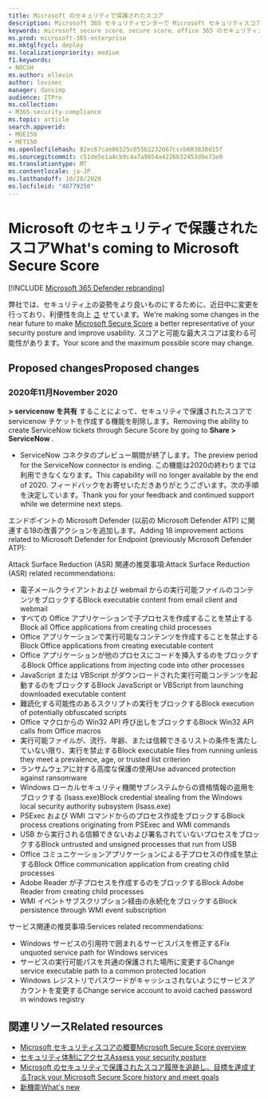 ```yaml
---
title: Microsoft のセキュリティで保護されたスコア
description: Microsoft 365 セキュリティセンターで Microsoft セキュリティスコアに追加された新しい変更内容について説明します。
keywords: microsoft secure score、secure score、office 365 のセキュリティスコア、microsoft セキュリティスコア、microsoft 365 セキュリティセンター、改善アクション
ms.prod: microsoft-365-enterprise
ms.mktglfcycl: deploy
ms.localizationpriority: medium
f1.keywords:
- NOCSH
ms.author: ellevin
author: levinec
manager: dansimp
audience: ITPro
ms.collection:
- M365-security-compliance
ms.topic: article
search.appverid:
- MOE150
- MET150
ms.openlocfilehash: 82ec67cae86525c055b2232667cccb603830d15f
ms.sourcegitcommit: c51de5e1a4cb9c4a7a9854a4226b32453d9e73e0
ms.translationtype: MT
ms.contentlocale: ja-JP
ms.lasthandoff: 10/28/2020
ms.locfileid: "48779250"
---
```

# <a name="whats-coming-to-microsoft-secure-score"></a><span data-ttu-id="5dfce-104">Microsoft のセキュリティで保護されたスコア</span><span class="sxs-lookup"><span data-stu-id="5dfce-104">What's coming to Microsoft Secure Score</span></span>

[!INCLUDE [Microsoft 365 Defender rebranding](../includes/microsoft-defender.md)]

<span data-ttu-id="5dfce-105">弊社では、セキュリティ上の姿勢をより良いものにするために、近日中に変更を行っており、利便性を向上 [さ](microsoft-secure-score.md) せています。</span><span class="sxs-lookup"><span data-stu-id="5dfce-105">We're making some changes in the near future to make [Microsoft Secure Score](microsoft-secure-score.md) a better representative of your security posture and improve usability.</span></span> <span data-ttu-id="5dfce-106">スコアと可能な最大スコアは変わる可能性があります。</span><span class="sxs-lookup"><span data-stu-id="5dfce-106">Your score and the maximum possible score may change.</span></span>

## <a name="proposed-changes"></a><span data-ttu-id="5dfce-107">Proposed changes</span><span class="sxs-lookup"><span data-stu-id="5dfce-107">Proposed changes</span></span>

### <a name="november-2020"></a><span data-ttu-id="5dfce-108">2020年11月</span><span class="sxs-lookup"><span data-stu-id="5dfce-108">November 2020</span></span>

<span data-ttu-id="5dfce-109">**> servicenow を共有** することによって、セキュリティで保護されたスコアで servicenow チケットを作成する機能を削除します。</span><span class="sxs-lookup"><span data-stu-id="5dfce-109">Removing the ability to create ServiceNow tickets through Secure Score by going to **Share > ServiceNow** .</span></span>

- <span data-ttu-id="5dfce-110">ServiceNow コネクタのプレビュー期間が終了します。</span><span class="sxs-lookup"><span data-stu-id="5dfce-110">The preview period for the ServiceNow connector is ending.</span></span> <span data-ttu-id="5dfce-111">この機能は2020の終わりまでは利用できなくなります。</span><span class="sxs-lookup"><span data-stu-id="5dfce-111">This capability will no longer available by the end of 2020.</span></span> <span data-ttu-id="5dfce-112">フィードバックをお寄せいただきありがとうございます。次の手順を決定しています。</span><span class="sxs-lookup"><span data-stu-id="5dfce-112">Thank you for your feedback and continued support while we determine next steps.</span></span>

<span data-ttu-id="5dfce-113">エンドポイントの Microsoft Defender (以前の Microsoft Defender ATP) に関連する18の改善アクションを追加します。</span><span class="sxs-lookup"><span data-stu-id="5dfce-113">Adding 18 improvement actions related to Microsoft Defender for Endpoint (previously Microsoft Defender ATP):</span></span>

<span data-ttu-id="5dfce-114">Attack Surface Reduction (ASR) 関連の推奨事項:</span><span class="sxs-lookup"><span data-stu-id="5dfce-114">Attack Surface Reduction (ASR) related recommendations:</span></span>
- <span data-ttu-id="5dfce-115">電子メールクライアントおよび webmail からの実行可能ファイルのコンテンツをブロックする</span><span class="sxs-lookup"><span data-stu-id="5dfce-115">Block executable content from email client and webmail</span></span>
- <span data-ttu-id="5dfce-116">すべての Office アプリケーションで子プロセスを作成することを禁止する</span><span class="sxs-lookup"><span data-stu-id="5dfce-116">Block all Office applications from creating child processes</span></span>
- <span data-ttu-id="5dfce-117">Office アプリケーションで実行可能なコンテンツを作成することを禁止する</span><span class="sxs-lookup"><span data-stu-id="5dfce-117">Block Office applications from creating executable content</span></span>
- <span data-ttu-id="5dfce-118">Office アプリケーションが他のプロセスにコードを挿入するのをブロックする</span><span class="sxs-lookup"><span data-stu-id="5dfce-118">Block Office applications from injecting code into other processes</span></span>
- <span data-ttu-id="5dfce-119">JavaScript または VBScript がダウンロードされた実行可能コンテンツを起動するのをブロックする</span><span class="sxs-lookup"><span data-stu-id="5dfce-119">Block JavaScript or VBScript from launching downloaded executable content</span></span>
- <span data-ttu-id="5dfce-120">難読化する可能性のあるスクリプトの実行をブロックする</span><span class="sxs-lookup"><span data-stu-id="5dfce-120">Block execution of potentially obfuscated scripts</span></span>
- <span data-ttu-id="5dfce-121">Office マクロからの Win32 API 呼び出しをブロックする</span><span class="sxs-lookup"><span data-stu-id="5dfce-121">Block Win32 API calls from Office macros</span></span>
- <span data-ttu-id="5dfce-122">実行可能ファイルが、流行、年齢、または信頼できるリストの条件を満たしていない限り、実行を禁止する</span><span class="sxs-lookup"><span data-stu-id="5dfce-122">Block executable files from running unless they meet a prevalence, age, or trusted list criterion</span></span>
- <span data-ttu-id="5dfce-123">ランサムウェアに対する高度な保護の使用</span><span class="sxs-lookup"><span data-stu-id="5dfce-123">Use advanced protection against ransomware</span></span>
- <span data-ttu-id="5dfce-124">Windows ローカルセキュリティ機関サブシステムからの資格情報の盗用をブロックする (lsass.exe)</span><span class="sxs-lookup"><span data-stu-id="5dfce-124">Block credential stealing from the Windows local security authority subsystem (lsass.exe)</span></span>
- <span data-ttu-id="5dfce-125">PSExec および WMI コマンドからのプロセス作成をブロックする</span><span class="sxs-lookup"><span data-stu-id="5dfce-125">Block process creations originating from PSExec and WMI commands</span></span>
- <span data-ttu-id="5dfce-126">USB から実行される信頼できないおよび署名されていないプロセスをブロックする</span><span class="sxs-lookup"><span data-stu-id="5dfce-126">Block untrusted and unsigned processes that run from USB</span></span>
- <span data-ttu-id="5dfce-127">Office コミュニケーションアプリケーションによる子プロセスの作成を禁止する</span><span class="sxs-lookup"><span data-stu-id="5dfce-127">Block Office communication application from creating child processes</span></span>
- <span data-ttu-id="5dfce-128">Adobe Reader が子プロセスを作成するのをブロックする</span><span class="sxs-lookup"><span data-stu-id="5dfce-128">Block Adobe Reader from creating child processes</span></span>
- <span data-ttu-id="5dfce-129">WMI イベントサブスクリプション経由の永続化をブロックする</span><span class="sxs-lookup"><span data-stu-id="5dfce-129">Block persistence through WMI event subscription</span></span>

<span data-ttu-id="5dfce-130">サービス関連の推奨事項:</span><span class="sxs-lookup"><span data-stu-id="5dfce-130">Services related recommendations:</span></span>
- <span data-ttu-id="5dfce-131">Windows サービスの引用符で囲まれるサービスパスを修正する</span><span class="sxs-lookup"><span data-stu-id="5dfce-131">Fix unquoted service path for Windows services</span></span>
- <span data-ttu-id="5dfce-132">サービスの実行可能パスを共通の保護された場所に変更する</span><span class="sxs-lookup"><span data-stu-id="5dfce-132">Change service executable path to a common protected location</span></span>
- <span data-ttu-id="5dfce-133">Windows レジストリでパスワードがキャッシュされないようにサービスアカウントを変更する</span><span class="sxs-lookup"><span data-stu-id="5dfce-133">Change service account to avoid cached password in windows registry</span></span>

## <a name="related-resources"></a><span data-ttu-id="5dfce-134">関連リソース</span><span class="sxs-lookup"><span data-stu-id="5dfce-134">Related resources</span></span>

- [<span data-ttu-id="5dfce-135">Microsoft セキュリティスコアの概要</span><span class="sxs-lookup"><span data-stu-id="5dfce-135">Microsoft Secure Score overview</span></span>](microsoft-secure-score.md)
- [<span data-ttu-id="5dfce-136">セキュリティ体制にアクセス</span><span class="sxs-lookup"><span data-stu-id="5dfce-136">Assess your security posture</span></span>](microsoft-secure-score-improvement-actions.md)
- [<span data-ttu-id="5dfce-137">Microsoft のセキュリティで保護されたスコア履歴を追跡し、目標を達成する</span><span class="sxs-lookup"><span data-stu-id="5dfce-137">Track your Microsoft Secure Score history and meet goals</span></span>](microsoft-secure-score-history-metrics-trends.md)
- [<span data-ttu-id="5dfce-138">新機能</span><span class="sxs-lookup"><span data-stu-id="5dfce-138">What's new</span></span>](microsoft-secure-score-whats-new.md)
